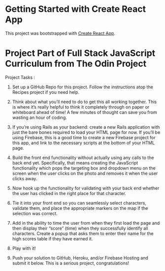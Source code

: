 # Getting Started with Create React App

This project was bootstrapped with [Create React App](https://github.com/facebook/create-react-app).

# Project Part of Full Stack JavaScript Curriculum from The Odin Project
Project Tasks : 

1) Set up a GitHub Repo for this project. Follow the instructions atop the Recipes project if you need help.

2) Think about what you’ll need to do to get this all working together. This is where it’s really helpful to think it completely through on paper or whiteboard ahead of time! A few minutes of thought can save you from wasting an hour of coding.

3) If you’re using Rails as your backend: create a new Rails application with just the bare bones required to load your HTML page for now. If you’ll be using Firebase, this is a good time to create a new Firebase project for this app, and link to the necessary scripts at the bottom of your HTML page.

4) Build the front end functionality without actually using any calls to the back end yet. Specifically, that means creating the JavaScript functionality which pops the targeting box and dropdown menu on the screen when the user clicks on the photo and removes it when the user clicks away.

5) Now hook up the functionality for validating with your back end whether the user has clicked in the right place for that character.

6) Tie it into your front end so you can seamlessly select characters, validate them, and place the appropriate markers on the map if the selection was correct.

7) Add in the ability to time the user from when they first load the page and then display their “score” (time) when they successfully identify all characters. Create a popup that asks them to enter their name for the high scores table if they have earned it.

8) Play with it!

9) Push your solution to GitHub, Heroku, and/or Firebase Hosting and submit it below. This is a serious project, congratulations!
